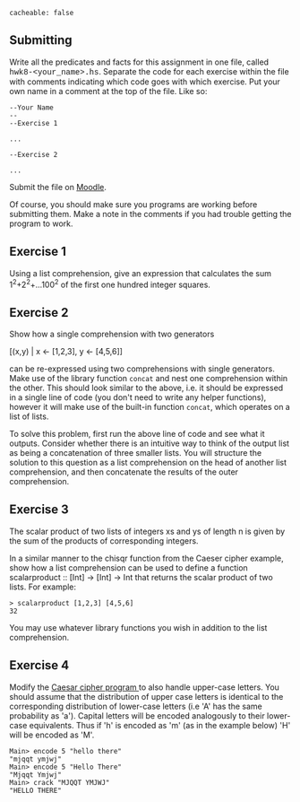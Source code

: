 ```
cacheable: false
```

## Submitting

Write all the predicates and facts for this assignment in one file, called
<span style="font-family: 'Courier New', Courier, 'Lucida Sans Typewriter', 'Lucida Typewriter', monospace;">hwk8-&lt;your_name&gt;.hs</span>. Separate the code for each exercise within the file with comments indicating which code goes with which exercise. Put your own name in a comment at the top of the file. Like so:

    --Your Name
    --
    --Exercise 1

    ...

    --Exercise 2

    ...



Submit the file on [Moodle](https://moodle.pugetsound.edu/moodle/mod/assign/view.php?id=308770).

Of course, you should make sure you programs are working before submitting them.
Make a note in the comments if you had trouble getting the program to work.


## Exercise 1

Using a list comprehension, give an expression that calculates the sum
1<sup>2</sup>+2<sup>2</sup>+...100<sup>2</sup> of the first one hundred integer squares.

## Exercise 2

Show how a single comprehension with two generators

[(x,y) | x <- [1,2,3], y <- [4,5,6]]

can be re-expressed using two comprehensions with single generators. Make use of the library function `concat` and nest one comprehension within the other. This should look similar to the above, i.e. it should be expressed in a single line of code (you don't need to write any helper functions), however it will make use of the built-in function `concat`, which operates on a list of lists.

To solve this problem, first run the above line of code and see what it outputs. Consider whether there is an intuitive way to think of the output list as being a concatenation of three smaller lists. You will structure the solution to this question as a list comprehension on the head of another list comprehension, and then concatenate the results of the outer comprehension.

## Exercise 3

The scalar product of two lists of integers  <span class="codefont">xs</span> and  <span class="codefont">ys</span> of
length  <span class="codefont">n</span> is given by the
sum of the products of corresponding integers.

In a similar manner to the <span class="codefont">chisqr</span> function
from the Caeser cipher example, show how a list comprehension
can be used to define a function   <span class="codefont">scalarproduct :: [Int] -> [Int] -> Int</span> that returns the scalar product of two lists.  For example:

<pre><code class="haskell">> scalarproduct [1,2,3] [4,5,6]
32</code></pre>

You may use whatever library functions you wish in addition to the list comprehension.

## Exercise 4

Modify the [Caesar cipher program ](/~tmullen/plp/caesar.hs) to also handle upper-case letters. You should assume that the distribution of upper case letters is identical to the corresponding distribution of lower-case letters (i.e 'A' has the same probability as 'a'). Capital letters will be encoded analogously to their lower-case equivalents. Thus if 'h' is encoded as 'm' (as in the example below) 'H' will be encoded as 'M'.

    Main> encode 5 "hello there"
    "mjqqt ymjwj"
    Main> encode 5 "Hello There"
    "Mjqqt Ymjwj"
    Main> crack "MJQQT YMJWJ"
    "HELLO THERE"
